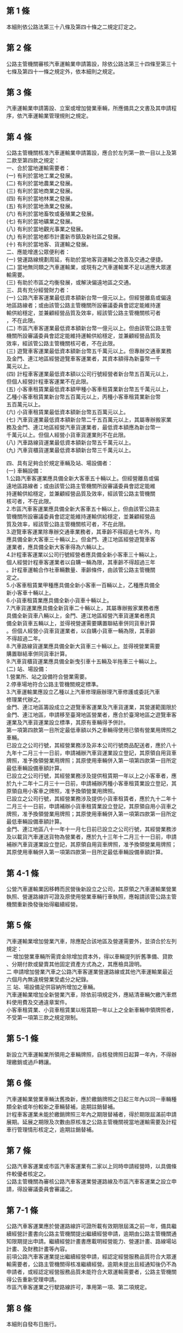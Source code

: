 第 1 條
-------
本細則依公路法第三十八條及第四十條之二規定訂定之。

第 2 條
-------
公路主管機關審核汽車運輸業申請籌設，除依公路法第三十四條至第三十  
七條及第四十一條之規定外，依本細則之規定。　

第 3 條
-------
汽車運輸業申請籌設、立案或增加營業車輛，所應備具之文書及其申請程  
序，依汽車運輸業管理規則之規定。　　　　

第 4 條
-------
公路主管機關核准汽車運輸業申請籌設，應合於左列第一款一目以上及第  
二款至第四款之規定：                                              
一、合於當地運輸需要者：                                          
 (一) 有利於當地工業之發展。                                      
 (二) 有利於當地農業之發展。                                      
 (三) 有利於當地商業之發展。                                      
 (四) 有利於當地林業之發展。                                      
 (五) 有利於當地漁業之發展。                                      
 (六) 有利於當地畜牧或養殖業之發展。                              
 (七) 有利於當地礦業之發展。                                      
 (八) 有利於當地觀光事業之發展。                                  
 (九) 有利於當地都市計畫新市鎮及新社區之發展。                    
 (十) 有利於當地客、貨運輸之發展。                                
二、應能增進公眾便利者：                                          
 (一) 營運路線規劃周延，有助於當地客貨運輸之改善及交通之便捷。    
 (二) 當地無同類之汽車運輸業，或現有之汽車運輸業不足以適應大眾運  
      輸需要。                                                    
 (三) 有助於市區之均衡發展，或解決偏遠地區之交通。                
三、具有充分經營財力者：                                          
 (一) 公路汽車客運業最低資本額新台幣一億元以上。但經營離島或偏遠  
      地區路線者；或由該管公路主管機關所設審議委員會認定能維持運  
      輸供給穩定，並兼顧經營品質及效率，經該管公路主管機關核可者  
      ，不在此限。                                                
 (二) 市區汽車客運業最低資本額新台幣一億元以上。但由該管公路主管  
      機關所設審議委員會認定能維持運輸供給穩定，並兼顧經營品質及  
      效率，經該管公路主管機關核可者，不在此限。                  
 (三) 遊覽車客運業最低資本額新台幣五千萬元以上。但專辦交通車業務  
      及金門、連江地區經營遊覽車客運業者，其資本額得為新臺幣一千  
      萬元以上。                                                  
 (四) 計程車客運業最低資本額以公司行號經營者新台幣五百萬元以上，  
      但個人經營計程車客運業不在此限。                            
 (五) 小客車租賃業最低資本額甲種小客車租賃業新台幣五千萬元以上，  
      乙種小客車租賃業新台幣五百萬元以上，丙種小客車租賃業新台幣  
      五百萬元以上。                                              
 (六) 小貨車租賃業最低資本額新台幣五百萬元以上。                  
 (七) 汽車貨運業最低資本額新台幣二千五百萬元以上，其屬專辦搬家業  
      務及金門、連江地區經營汽車貨運業者，最低資本額應為新台幣一  
      千萬元以上。但個人經營小貨車貨運業則不在此限。              
 (八) 汽車路線貨運業最低資本額新台幣五千萬元以上。                
 (九) 汽車貨櫃貨運業最低資本額新台幣三千萬元以上。                
                                                                  
四、具有足夠合於規定車輛及站、場設備者：                          
 (一) 車輛設備：                                                  
      1.公路汽車客運業應具備全新大客車五十輛以上。但經營離島或偏  
        遠地區路線者；或由該管公路主管機關所設審議委員會認定能維  
        持運輸供給穩定，並兼顧經營品質及效率，經該管公路主管機關  
        核可者，不在此限。                                        
      2.市區汽車客運業應具備全新大客車五十輛以上，但由該管公路主  
        管機關所設審議委員會認定能維持運輸供給穩定，並兼顧經營品  
        質及效率，經該管公路主管機關核可者，不在此限。            
      3.遊覽車客運業除專辦交通車業務者，其車齡不得超過七年外，均  
        應具備全新大客車三十輛以上。但金門、連江地區經營遊覽車客  
        運業者，應具備全新大客車得為六輛以上。                    
      4.計程車客運業以公司行號經營者應具備全新小客車三十輛以上，  
        個人經營計程車客運業者以自購一輛為限，其車齡不得超過三年  
        。計程車運輸合作社車輛數量、車齡條件，由該管公路主管機關  
        定之。                                                    
      5.小客車租賃業甲種應具備全新小客車一百輛以上，乙種應具備全  
        新小客車十輛以上。                                        
      6.小貨車租賃業應具備全新小貨車十輛以上。                    
      7.汽車貨運業應具備全新貨車二十輛以上，其屬專辦搬家業務者應  
        具備全新貨車八輛以上，金門、連江地區經營汽車貨運業者應具  
        備全新貨車五輛以上，並得視營運需要購置聯結車併同貨車計算  
        。但個人經營小貨車貨運業者，以自購小貨車一輛為限，其車齡  
        不得超過二年。                                            
      8.汽車路線貨運業應具備全新大貨車三十輛以上。並得視營業需要  
        購置聯結車併同貨車計算。                                  
      9.汽車貨櫃貨運業應具備全新曳引車十五輛及半拖車三十輛以上。  
 (二) 站、場設備：                                                
      1.營業所、站之設備符合營業需要。                            
      2.停車場地符合公路主管機關規定標準。                        
      3.汽車運輸業應設立乙種以上汽車修理廠辦理汽車修護或委託汽車  
        修理業代辦之。                                            
金門、連江地區籌設成立之遊覽車客運業及汽車貨運業，其營運範圍限於  
金門、連江地區，申請移至臺灣地區營業者，應合於臺灣地區之遊覽車客  
運業及汽車貨運業設立標準，其原有車輛得予併計。                    
第一項第四款第一目所定最低車額以外之車輛得使用已領有營業用牌照之  
車輛。                                                            
已設立之公司行號，其經營業務涉及非本公司行號商品配送者，應於八十  
九年十二月三十一日前，申請補辦汽車貨運業設立登記，其原領自用貨車  
牌照，准予換領營業用牌照；其原使用車輛併入第一項第四款第一目所定  
最低車輛設備車額計算。                                            
已設立之公司行號，其經營業務涉及提供租賃期一年以上之小客車者，應  
於九十二年十二月三十一日前，申請補辦丙種小客車租賃業設立登記，其  
原領自用小客車之牌照，准予換領營業用牌照。                        
已設立之公司行號，其經營業務涉及提供小貨車租賃者，應於九十二年十  
二月三十一日前，申請補辦小貨車租賃業設立登記，其原領自用小貨車之  
牌照，准予換領營業用牌照；其原使用車輛併入第一項第四款第一目所定  
最低車輛設備車額計算。                                            
金門、連江地區八十一年十一月七日前已設立之公司行號，其經營業務涉  
及以載貨汽車運送貨物為營業者，應於九十三年十二月三十一日前，申請  
補辦汽車貨運業設立登記，其原領自用貨車牌照，准予換領營業用牌照；  
其原使用車輛併入第一項第四款第一目所定最低車輛設備車額計算。

第 4-1 條
---------
公營汽車運輸業因移轉而民營後新設立之公司，其原領之汽車運輸業營業  
執照、營運路線許可證及原使用營業車輛行車執照，應報請該管公路主管  
機關重新換發後始得繼續經營。

第 5 條
-------
汽車運輸業增加營業汽車，除應配合該地區及營運需要外，並須合於左列  
規定：                                                            
一  增加營業車輛所需資金除增加資本外，得以車輛提列折舊準備、貸款  
    、分期付款或變賣其他固定資產方式為之，其應檢具證明。          
二  申請增加營業汽車之公路汽車客運業營運路線或其他汽車運輸業最近  
    六個月內無違規營業受處分之紀錄。                              
三  站、場設備足供容納所增加之車輛。                              
汽車運輸業增加全新營業汽車，除依前項規定外，應結清車輛欠繳汽車燃  
料使用費及交通違章案件。                                          
小客車租賃業、小貨車租賃業以租賃期一年以上之全新車輛申領牌照者，  
不受第一項第三款之規定限制。

第 5-1 條
---------
新設立汽車運輸業所領用之車輛牌照，自核發牌照日起算一年內，不得辦  
理繳銷或過戶轉讓。

第 6 條
-------
汽車運輸業營業車輛汰舊換新，應於繳銷牌照之日起三年內以同一車輛種  
類全新或年份較新之車輛替補，逾期註銷替補。  
計程車客運業未能於繳銷牌照三年內之期限替補者，得於期限屆滿前申請  
展期。延展之期限及次數由原核准之公路主管機關視當地運輸需要及計程  
車行管理情形核定之，逾期註銷替補。

第 7 條
-------
公路汽車客運業或市區汽車客運業有二家以上同時申請經營時，以具備條  
件較優者核定之。  
公路主管機關為審核公路汽車客運業營運路線及市區汽車客運業之設立申  
請，得設審議委員會審議之。

第 7-1 條
---------
公路汽車客運業應於營運路線許可證所載有效期限屆滿之前一年，備具繼  
續經營計畫書向公路主管機關提出繼續經營申請，逾期由公路主管機關通  
知限期提出申請。繼續經營計畫書應載明經營能力、營運計畫、路線場站  
計畫、及財務計畫等內容。  
前項公路汽車客運業提出繼續經營申請，經認定經營服務品質符合大眾運  
輸需要者，公路主管機關得核准繼續經營。逾期未提出且經通知後仍不為  
申請者，或經認定經營服務品質未能符合大眾運輸需要者，公路主管機關  
得公告重新受理申請。  
市區汽車客運業之行駛路線許可，準用第一項、第二項規定。

第 8 條
-------
本細則自發布日施行。


